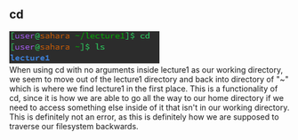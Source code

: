 ## cd 
![Image](cdnoarg.png) \
When using cd with no arguments inside lecture1 as our working directory, we seem to move out of the lecture1 directory and back into directory of "~" which is where we find lecture1 in the first place.
This is a functionality of cd, since it is how we are able to go all the way to our home directory if we need to access something else inside of it that isn't in our working directory. This is definitely not an error,
as this is definitely how we are supposed to traverse our filesystem backwards.


